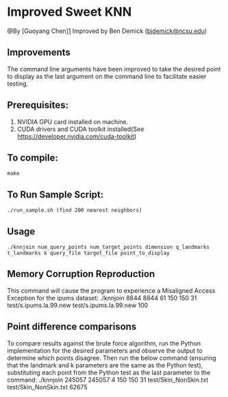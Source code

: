 # Improved Sweet KNN
@By [Guoyang Chen][1](gychen1991@gmail.com)
Improved by Ben Demick (bjdemick@ncsu.edu)

## Improvements
The command line arguments have been improved to take the desired point to display as 
the last argument on the command line to facilitate easier testing.

## Prerequisites:
1. NVIDIA GPU card installed on machine.
2. CUDA drivers and CUDA toolkit installed(See https://developer.nvidia.com/cuda-toolkit)

## To compile:
	make

## To Run Sample Script:
	./run_sample.sh (find 200 nearest neighbors)
	
## Usage
	./knnjoin num_query_points num_target_points dimension q_landmarks t_landmarks k query_file target_file point_to_display

## Memory Corruption Reproduction
This command will cause the program to experience a Misaligned Access Exception for the ipums dataset:
	./knnjoin 8844 8844 61 150 150 31 test/s.ipums.la.99.new test/s.ipums.la.99.new 100

## Point difference comparisons
To compare results against the brute force algorithm, run the Python implementation for the desired parameters and observe the output to determine which points disagree. Then run the below command (ensuring that the landmark and k parameters are the same as the Python test), substituting each point from the Python test as the last parameter to the command:
	./knnjoin 245057 245057 4 150 150 31 test/Skin_NonSkin.txt test/Skin_NonSkin.txt 62675
